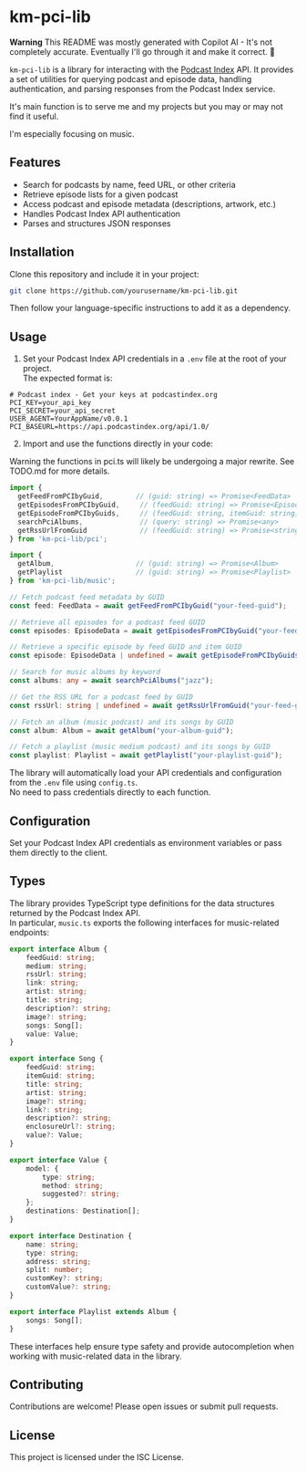# km-pci-lib

**Warning** This README was mostly generated with Copilot AI - It's not completely accurate. Eventually I'll go through it and make it correct. 🙂

`km-pci-lib` is a library for interacting with the [Podcast Index](https://podcastindex.org/) API. It provides a set of utilities for querying podcast and episode data, handling authentication, and parsing responses from the Podcast Index service.

It's main function is to serve me and my projects but you may or may not find it useful.

I'm especially focusing on music.

## Features

- Search for podcasts by name, feed URL, or other criteria
- Retrieve episode lists for a given podcast
- Access podcast and episode metadata (descriptions, artwork, etc.)
- Handles Podcast Index API authentication
- Parses and structures JSON responses

## Installation

Clone this repository and include it in your project:

```sh
git clone https://github.com/yourusername/km-pci-lib.git
```

Then follow your language-specific instructions to add it as a dependency.

## Usage

1. Set your Podcast Index API credentials in a `.env` file at the root of your project.  
   The expected format is:

```
# Podcast index - Get your keys at podcastindex.org
PCI_KEY=your_api_key
PCI_SECRET=your_api_secret
USER_AGENT=YourAppName/v0.0.1
PCI_BASEURL=https://api.podcastindex.org/api/1.0/
```

2. Import and use the functions directly in your code:

Warning the functions in pci.ts will likely be undergoing a major rewrite. See TODO.md for more details.

```typescript
import {
  getFeedFromPCIbyGuid,        // (guid: string) => Promise<FeedData>
  getEpisodesFromPCIbyGuid,     // (feedGuid: string) => Promise<EpisodeData>
  getEpisodeFromPCIbyGuids,     // (feedGuid: string, itemGuid: string) => Promise<EpisodeData | undefined>
  searchPciAlbums,              // (query: string) => Promise<any>
  getRssUrlFromGuid             // (feedGuid: string) => Promise<string | undefined>
} from 'km-pci-lib/pci';

import {
  getAlbum,                    // (guid: string) => Promise<Album>
  getPlaylist                  // (guid: string) => Promise<Playlist>
} from 'km-pci-lib/music';

// Fetch podcast feed metadata by GUID
const feed: FeedData = await getFeedFromPCIbyGuid("your-feed-guid");

// Retrieve all episodes for a podcast feed GUID
const episodes: EpisodeData = await getEpisodesFromPCIbyGuid("your-feed-guid");

// Retrieve a specific episode by feed GUID and item GUID
const episode: EpisodeData | undefined = await getEpisodeFromPCIbyGuids("your-feed-guid", "your-item-guid");

// Search for music albums by keyword
const albums: any = await searchPciAlbums("jazz");

// Get the RSS URL for a podcast feed by GUID
const rssUrl: string | undefined = await getRssUrlFromGuid("your-feed-guid");

// Fetch an album (music podcast) and its songs by GUID
const album: Album = await getAlbum("your-album-guid");

// Fetch a playlist (music medium podcast) and its songs by GUID
const playlist: Playlist = await getPlaylist("your-playlist-guid");
```

The library will automatically load your API credentials and configuration from the `.env` file using `config.ts`.  
No need to pass credentials directly to each function.

## Configuration

Set your Podcast Index API credentials as environment variables or pass them directly to the client.


## Types

The library provides TypeScript type definitions for the data structures returned by the Podcast Index API.  
In particular, `music.ts` exports the following interfaces for music-related endpoints:

```typescript
export interface Album {
    feedGuid: string;
    medium: string;
    rssUrl: string;
    link: string;
    artist: string;
    title: string;
    description?: string;
    image?: string;
    songs: Song[];
    value: Value;
}

export interface Song {
    feedGuid: string;
    itemGuid: string;
    title: string;
    artist: string;
    image?: string;
    link?: string;
    description?: string;
    enclosureUrl?: string;
    value?: Value;
}

export interface Value {
    model: {
        type: string;
        method: string;
        suggested?: string;
    };
    destinations: Destination[];
}

export interface Destination {
    name: string;
    type: string;
    address: string;
    split: number;
    customKey?: string;
    customValue?: string;
}

export interface Playlist extends Album {
    songs: Song[];
}
```

These interfaces help ensure type safety and provide autocompletion when working with music-related data in the library.

## Contributing

Contributions are welcome! Please open issues or submit pull requests.

## License

This project is licensed under the ISC License.
